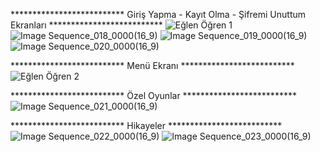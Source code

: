 ************************** Giriş Yapma - Kayıt Olma - Şifremi Unuttum Ekranları **************************
![Eğlen Öğren 1](https://github.com/user-attachments/assets/711edfd1-ec1f-441f-9cbd-d42b22e269fc)
![Image Sequence_018_0000(16_9)](https://github.com/user-attachments/assets/3408a278-31c4-42fa-a5b8-74f66da8d476)
![Image Sequence_019_0000(16_9)](https://github.com/user-attachments/assets/ab26b2fb-d66d-4aed-9915-fd46563b4a04)
![Image Sequence_020_0000(16_9)](https://github.com/user-attachments/assets/eb4f246b-7b6b-495a-9a93-af0f4c7958de)

************************** Menü Ekranı **************************
![Eğlen Öğren 2](https://github.com/user-attachments/assets/303071f0-72cf-4a20-ae11-d8242a84993e)

************************** Özel Oyunlar **************************
![Image Sequence_021_0000(16_9)](https://github.com/user-attachments/assets/3285ad3e-96d1-4c83-9347-0be4aacd2371)

************************** Hikayeler **************************
![Image Sequence_022_0000(16_9)](https://github.com/user-attachments/assets/a570a099-e5a8-4d0c-9386-8f7bf6a98721)
![Image Sequence_023_0000(16_9)](https://github.com/user-attachments/assets/02334433-1f98-4880-b811-5cd7c743cfcf)
